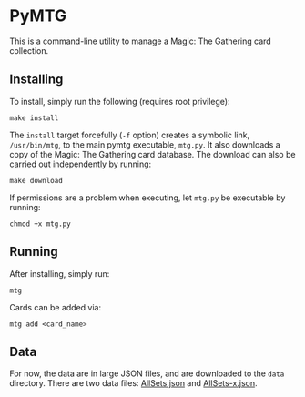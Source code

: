 # PyMTG

This is a command-line utility to manage a Magic: The Gathering card collection.

## Installing

To install, simply run the following (requires root privilege):

    make install

The `install` target forcefully (`-f` option) creates a symbolic link, `/usr/bin/mtg`, to the main pymtg executable, `mtg.py`. It also downloads a copy of the Magic: The Gathering card database. The download can also be carried out independently by running:

    make download

If permissions are a problem when executing, let `mtg.py` be executable by running:

    chmod +x mtg.py

## Running

After installing, simply run:

    mtg

Cards can be added via:

    mtg add <card_name>

## Data

For now, the data are in large JSON files, and are downloaded to the `data` directory. There are two data files: [AllSets.json][allsets] and [AllSets-x.json][allsets-x].

[allsets]:   http://mtgjson.com/json/AllSets.json
[allsets-x]: http://mtgjson.com/json/AllSets-x.json
